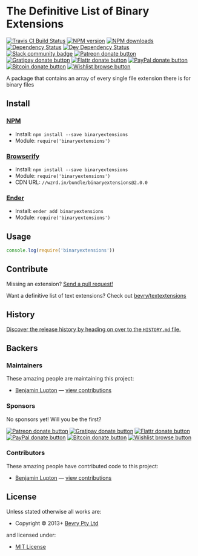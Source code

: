<!-- TITLE/ -->

<h1>The Definitive List of Binary Extensions</h1>

<!-- /TITLE -->


<!-- BADGES/ -->

<span class="badge-travisci"><a href="http://travis-ci.org/bevry/binaryextensions" title="Check this project's build status on TravisCI"><img src="https://img.shields.io/travis/bevry/binaryextensions/master.svg" alt="Travis CI Build Status" /></a></span>
<span class="badge-npmversion"><a href="https://npmjs.org/package/binaryextensions" title="View this project on NPM"><img src="https://img.shields.io/npm/v/binaryextensions.svg" alt="NPM version" /></a></span>
<span class="badge-npmdownloads"><a href="https://npmjs.org/package/binaryextensions" title="View this project on NPM"><img src="https://img.shields.io/npm/dm/binaryextensions.svg" alt="NPM downloads" /></a></span>
<span class="badge-daviddm"><a href="https://david-dm.org/bevry/binaryextensions" title="View the status of this project's dependencies on DavidDM"><img src="https://img.shields.io/david/bevry/binaryextensions.svg" alt="Dependency Status" /></a></span>
<span class="badge-daviddmdev"><a href="https://david-dm.org/bevry/binaryextensions#info=devDependencies" title="View the status of this project's development dependencies on DavidDM"><img src="https://img.shields.io/david/dev/bevry/binaryextensions.svg" alt="Dev Dependency Status" /></a></span>
<br class="badge-separator" />
<span class="badge-slackin"><a href="https://slack.bevry.me" title="Join this project's slack community"><img src="https://slack.bevry.me/badge.svg" alt="Slack community badge" /></a></span>
<span class="badge-patreon"><a href="http://patreon.com/bevry" title="Donate to this project using Patreon"><img src="https://img.shields.io/badge/patreon-donate-yellow.svg" alt="Patreon donate button" /></a></span>
<span class="badge-gratipay"><a href="https://www.gratipay.com/bevry" title="Donate weekly to this project using Gratipay"><img src="https://img.shields.io/badge/gratipay-donate-yellow.svg" alt="Gratipay donate button" /></a></span>
<span class="badge-flattr"><a href="https://flattr.com/profile/balupton" title="Donate to this project using Flattr"><img src="https://img.shields.io/badge/flattr-donate-yellow.svg" alt="Flattr donate button" /></a></span>
<span class="badge-paypal"><a href="https://bevry.me/paypal" title="Donate to this project using Paypal"><img src="https://img.shields.io/badge/paypal-donate-yellow.svg" alt="PayPal donate button" /></a></span>
<span class="badge-bitcoin"><a href="https://bevry.me/bitcoin" title="Donate once-off to this project using Bitcoin"><img src="https://img.shields.io/badge/bitcoin-donate-yellow.svg" alt="Bitcoin donate button" /></a></span>
<span class="badge-wishlist"><a href="https://bevry.me/wishlist" title="Buy an item on our wishlist for us"><img src="https://img.shields.io/badge/wishlist-donate-yellow.svg" alt="Wishlist browse button" /></a></span>

<!-- /BADGES -->


<!-- DESCRIPTION/ -->

A package that contains an array of every single file extension there is for binary files

<!-- /DESCRIPTION -->


<!-- INSTALL/ -->

<h2>Install</h2>

<a href="https://npmjs.com" title="npm is a package manager for javascript"><h3>NPM</h3></a><ul>
<li>Install: <code>npm install --save binaryextensions</code></li>
<li>Module: <code>require('binaryextensions')</code></li></ul>

<a href="http://browserify.org" title="Browserify lets you require('modules') in the browser by bundling up all of your dependencies"><h3>Browserify</h3></a><ul>
<li>Install: <code>npm install --save binaryextensions</code></li>
<li>Module: <code>require('binaryextensions')</code></li>
<li>CDN URL: <code>//wzrd.in/bundle/binaryextensions@2.0.0</code></li></ul>

<a href="http://enderjs.com" title="Ender is a full featured package manager for your browser"><h3>Ender</h3></a><ul>
<li>Install: <code>ender add binaryextensions</code></li>
<li>Module: <code>require('binaryextensions')</code></li></ul>

<!-- /INSTALL -->


## Usage

``` javascript
console.log(require('binaryextensions'))
```


## Contribute

Missing an extension? [Send a pull request!](https://github.com/bevry/binaryextensions/edit/master/index.js)

Want a definitive list of text extensions? Check out [bevry/textextensions](https://github.com/bevry/textextensions)


<!-- HISTORY/ -->

<h2>History</h2>

<a href="https://github.com/bevry/binaryextensions/blob/master/HISTORY.md#files">Discover the release history by heading on over to the <code>HISTORY.md</code> file.</a>

<!-- /HISTORY -->


<!-- BACKERS/ -->

<h2>Backers</h2>

<h3>Maintainers</h3>

These amazing people are maintaining this project:

<ul><li><a href="https://balupton.com">Benjamin Lupton</a> — <a href="https://github.com/bevry/binaryextensions/commits?author=balupton" title="View the GitHub contributions of Benjamin Lupton on repository bevry/binaryextensions">view contributions</a></li></ul>

<h3>Sponsors</h3>

No sponsors yet! Will you be the first?

<span class="badge-patreon"><a href="http://patreon.com/bevry" title="Donate to this project using Patreon"><img src="https://img.shields.io/badge/patreon-donate-yellow.svg" alt="Patreon donate button" /></a></span>
<span class="badge-gratipay"><a href="https://www.gratipay.com/bevry" title="Donate weekly to this project using Gratipay"><img src="https://img.shields.io/badge/gratipay-donate-yellow.svg" alt="Gratipay donate button" /></a></span>
<span class="badge-flattr"><a href="https://flattr.com/profile/balupton" title="Donate to this project using Flattr"><img src="https://img.shields.io/badge/flattr-donate-yellow.svg" alt="Flattr donate button" /></a></span>
<span class="badge-paypal"><a href="https://bevry.me/paypal" title="Donate to this project using Paypal"><img src="https://img.shields.io/badge/paypal-donate-yellow.svg" alt="PayPal donate button" /></a></span>
<span class="badge-bitcoin"><a href="https://bevry.me/bitcoin" title="Donate once-off to this project using Bitcoin"><img src="https://img.shields.io/badge/bitcoin-donate-yellow.svg" alt="Bitcoin donate button" /></a></span>
<span class="badge-wishlist"><a href="https://bevry.me/wishlist" title="Buy an item on our wishlist for us"><img src="https://img.shields.io/badge/wishlist-donate-yellow.svg" alt="Wishlist browse button" /></a></span>

<h3>Contributors</h3>

These amazing people have contributed code to this project:

<ul><li><a href="https://balupton.com">Benjamin Lupton</a> — <a href="https://github.com/bevry/binaryextensions/commits?author=balupton" title="View the GitHub contributions of Benjamin Lupton on repository bevry/binaryextensions">view contributions</a></li></ul>



<!-- /BACKERS -->


<!-- LICENSE/ -->

<h2>License</h2>

Unless stated otherwise all works are:

<ul><li>Copyright &copy; 2013+ <a href="http://bevry.me">Bevry Pty Ltd</a></li></ul>

and licensed under:

<ul><li><a href="http://spdx.org/licenses/MIT.html">MIT License</a></li></ul>

<!-- /LICENSE -->
